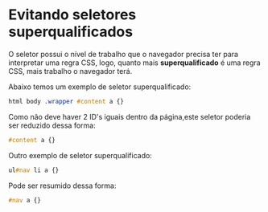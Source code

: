 # Evitando seletores superqualificados

O seletor possui o nível de trabalho que o navegador precisa ter para interpretar uma regra CSS, logo, quanto mais **superqualificado** é uma regra CSS, mais trabalho o navegador terá.

Abaixo temos um exemplo de seletor superqualificado:

```css
html body .wrapper #content a {}
```

Como não deve haver 2 ID's iguais dentro da página,este seletor poderia ser reduzido dessa forma:

```css
#content a {}
```

Outro exemplo de seletor superqualificado:

```css
ul#nav li a {}
```

Pode ser resumido dessa forma:

```css
#nav a {}
```